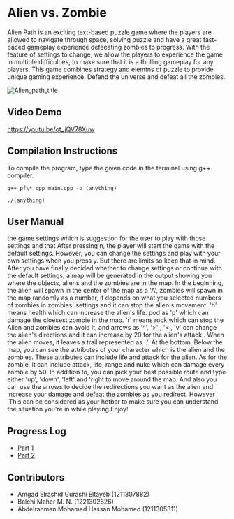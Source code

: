 # Alien vs. Zombie

Alien Path is an exciting text-based puzzle game where the players are allowed to navigate through space, solving puzzle and have a great fast-paced gameplay experience defeeating zombies to progress. With the feature of settings to change, we allow the players to experience the game in multiple difficulties, to make sure that it is a thrilling gameplay for any players. This game combines strategy and elemtns of puzzle to provide unique gaming experience. Defend the universe and defeat all the zombies.

![Alien_path_title](https://i.ibb.co/SsqTFwH/image-2023-02-19-092116439.png "Alien Path")

## Video Demo

https://youtu.be/ot_jQV78Xuw

## Compilation Instructions

To compile the program, type the given code in the terminal using g++ compiler.

```
g++ pf\*.cpp main.cpp -o (anything)
```
```
./(anything)
```

## User Manual

the game settings which is suggestion for the user to play with those settings and that After pressing n, the player will start the game with the default settings. However, you can change the settings and play with your own settings when you press y. But there are limits so keep that in mind. After you have finally decided whether to change settings or continue with the default settings, a map will be generated in the output showing you where the objects, aliens and the zombies are in the map. In the beginning, the alien will spawn in the center of the map as a 'A', zombies will spawn in the map randomly as a number, it depends on what you selected numbers of zombies in zombies' settings and it can stop the alien's movement. 'h' means health which can increase  the alien's life. pod as 'p' which can damage the cloesest zombie in the map. 'r' means rock which can stop the Alien and zombies can avoid it, and arrows as '^', '>' , '<', 'v' can change the alien's directions and it can increase by 20 for the alien's attack . When the alien moves, it leaves a trail represented as '.'. At the bottom. Below the map, you can see the attributes of your character which is the alien and the zombies. These attributes can include life and attack for the alien. As for the zombie, it can include attack, life, range and nuke which can damage every zombie by 50. In addition to, you can pick your best possible route and type either 'up', 'down', 'left' and 'right to move around the map. And also you can use the arrows to decide the redirections you want as the alien and increase your damage and defeat the zombies as you redirect. However ,This can be considered as your hotbar to make sure you can understand the situation you're in while playing.Enjoy!


## Progress Log

- [Part 1](PART1.md)
- [Part 2](PART2.md)

## Contributors

- Amgad Elrashid Gurashi Eltayeb (1211307882)
- Balchi Maher M.  N. (1221302826)
- Abdelrahman Mohamed Hassan Mohamed (1211305311)


